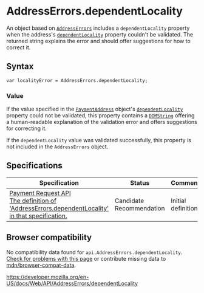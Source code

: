 # AddressErrors.dependentLocality

An object based on [`AddressErrors`](../addresserrors) includes a `dependentLocality` property when the address's [`dependentLocality`](../paymentaddress/dependentlocality) property couldn't be validated. The returned string explains the error and should offer suggestions for how to correct it.

## Syntax

    var localityError = AddressErrors.dependentLocality;

### Value

If the value specified in the [`PaymentAddress`](../paymentaddress) object's [`dependentLocality`](../paymentaddress/dependentlocality) property could not be validated, this property contains a [`DOMString`](../domstring) offering a human-readable explanation of the validation error and offers suggestions for correcting it.

If the `dependentLocality` value was validated successfully, this property is not included in the `AddressErrors` object.

## Specifications

<table><thead><tr class="header"><th>Specification</th><th>Status</th><th>Comment</th></tr></thead><tbody><tr class="odd"><td><a href="https://w3c.github.io/payment-request/#dom-addresserrors-dependentlocality">Payment Request API<br />
<span class="small">The definition of 'AddressErrors.dependentLocality' in that specification.</span></a></td><td><span class="spec-cr">Candidate Recommendation</span></td><td>Initial definition.</td></tr></tbody></table>

## Browser compatibility

No compatibility data found for `api.AddressErrors.dependentLocality`.  
[Check for problems with this page](#on-github) or contribute missing data to [mdn/browser-compat-data](https://github.com/mdn/browser-compat-data).

<a href="https://developer.mozilla.org/en-US/docs/Web/API/AddressErrors/dependentLocality" class="_attribution-link">https://developer.mozilla.org/en-US/docs/Web/API/AddressErrors/dependentLocality</a>
